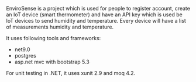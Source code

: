 EnviroSense is a project which is used for people to register account, create an IoT device (smart thermometer) and have an API key which is used be IoT devices to send humidity and temperature. 
Every device will have a list of measurements humidity and temperature.


It uses following tools and frameworks:
- net9.0
- postgres
- asp.net mvc with bootstrap 5.3

For unit testing in .NET, it uses xunit 2.9 and moq 4.2.